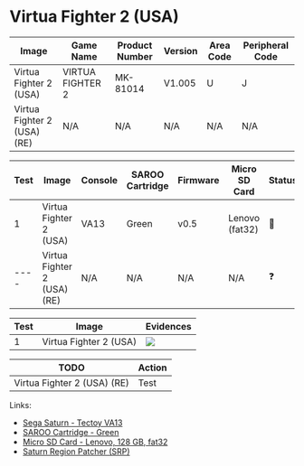 # Virtua Fighter 2 (USA)

| Image                       | Game Name        | Product Number | Version | Area Code | Peripheral Code |
| --------------------------- | ---------------- | -------------- | ------- | --------- | --------------- |
| Virtua Fighter 2 (USA)      | VIRTUA FIGHTER 2 | MK-81014       | V1.005  | U         | J               |
| Virtua Fighter 2 (USA) (RE) | N/A              | N/A            | N/A     | N/A       | N/A             |

| Test | Image                       | Console | SAROO Cartridge | Firmware | Micro SD Card  | Status     | Time Played |
| ---- | --------------------------- | ------- | --------------- | -------- | -------------- | ---------- | ----------- |
| 1    | Virtua Fighter 2 (USA)      | VA13    | Green           | v0.5     | Lenovo (fat32) | :100:      | 8 minutes   |
| ---- | Virtua Fighter 2 (USA) (RE) | N/A     | N/A             | N/A      | N/A            | :question: | N/A         |

| Test | Image                  | Evidences                                                                                        |
| ---- | ---------------------- | ------------------------------------------------------------------------------------------------ |
| 1    | Virtua Fighter 2 (USA) | [![](https://img.youtube.com/vi/U74PFKdFm5I/0.jpg)](https://www.youtube.com/watch?v=U74PFKdFm5I) |

| TODO                        | Action |
| --------------------------- | ------ |
| Virtua Fighter 2 (USA) (RE) | Test   |

Links:

- [Sega Saturn - Tectoy VA13](../../../../Info/Consoles/VA13/README.md)
- [SAROO Cartridge - Green](../../../../Info/Cartridges/RetroGameParadiseStore/1.32F/README.md)
- [Micro SD Card - Lenovo, 128 GB, fat32](../../../../Info/SdCards/Lenovo/128GB/fat32/README.md)
- [Saturn Region Patcher (SRP)](https://segaxtreme.net/resources/saturn-region-patcher.81/download)
